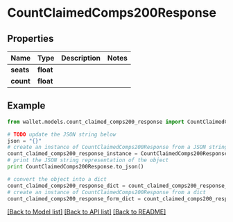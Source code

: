 # CountClaimedComps200Response


## Properties

Name | Type | Description | Notes
------------ | ------------- | ------------- | -------------
**seats** | **float** |  | 
**count** | **float** |  | 

## Example

```python
from wallet.models.count_claimed_comps200_response import CountClaimedComps200Response

# TODO update the JSON string below
json = "{}"
# create an instance of CountClaimedComps200Response from a JSON string
count_claimed_comps200_response_instance = CountClaimedComps200Response.from_json(json)
# print the JSON string representation of the object
print CountClaimedComps200Response.to_json()

# convert the object into a dict
count_claimed_comps200_response_dict = count_claimed_comps200_response_instance.to_dict()
# create an instance of CountClaimedComps200Response from a dict
count_claimed_comps200_response_form_dict = count_claimed_comps200_response.from_dict(count_claimed_comps200_response_dict)
```
[[Back to Model list]](../README.md#documentation-for-models) [[Back to API list]](../README.md#documentation-for-api-endpoints) [[Back to README]](../README.md)


